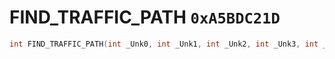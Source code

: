 # FIND_TRAFFIC_PATH `0xA5BDC21D`

```cpp
int FIND_TRAFFIC_PATH(int _Unk0, int _Unk1, int _Unk2, int _Unk3, int _Unk4, int _Unk5);
```